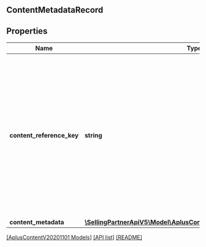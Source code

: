 ## ContentMetadataRecord

## Properties

Name | Type | Description | Notes
------------ | ------------- | ------------- | -------------
**content_reference_key** | **string** | A unique reference key for the A+ Content document. A content reference key cannot form a permalink and may change in the future. A content reference key is not guaranteed to match any A+ content identifier. |
**content_metadata** | [**\SellingPartnerApiV5\Model\AplusContentV20201101\ContentMetadata**](ContentMetadata.md) |  |

[[AplusContentV20201101 Models]](../) [[API list]](../../Api) [[README]](../../../README.md)
